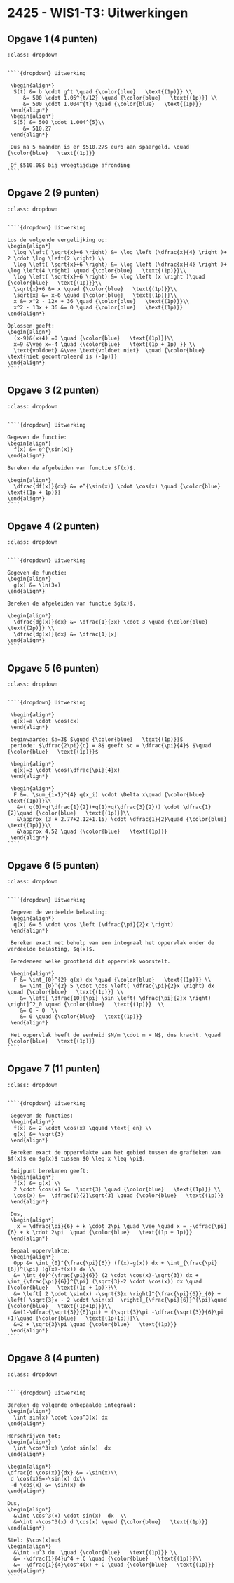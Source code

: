 # 2425 - WIS1-T3: Uitwerkingen

## Opgave 1 (4 punten)

`````{admonition} Antwoord
:class: dropdown


````{dropdown} Uitwerking

 \begin{align*}
  S(t) &= b \cdot g^t \quad {\color{blue}   \text{(1p)}} \\
     &= 500 \cdot 1.05^{t/12} \quad {\color{blue}   \text{(1p)}} \\
     &= 500 \cdot 1.004^{t} \quad {\color{blue}   \text{(1p)}}
 \end{align*}
 \begin{align*}
  S(5) &= 500 \cdot 1.004^{5}\\
     &= 510.27  
 \end{align*}
 
 Dus na 5 maanden is er $510.27$ euro aan spaargeld. \quad {\color{blue}   \text{(1p)}}
 
 Of $510.08$ bij vroegtijdige afronding
````
`````



## Opgave 2 (9 punten)

`````{admonition} Antwoord
:class: dropdown


````{dropdown} Uitwerking

Los de volgende vergelijking op:
\begin{align*}
  \log \left( \sqrt{x}+6 \right) &= \log \left (\dfrac{x}{4} \right )+ 2 \cdot \log \left(2 \right) \\
  \log \left( \sqrt{x}+6 \right) &= \log \left (\dfrac{x}{4} \right )+ \log \left(4 \right) \quad {\color{blue}   \text{(1p)}}\\
  \log \left( \sqrt{x}+6 \right) &= \log \left (x \right )\quad {\color{blue}   \text{(1p)}}\\
  \sqrt{x}+6 &= x \quad {\color{blue}   \text{(1p)}}\\
  \sqrt{x} &= x-6 \quad {\color{blue}   \text{(1p)}}\\
  x &= x^2 - 12x + 36 \quad {\color{blue}   \text{(1p)}}\\
  x^2 - 13x + 36 &= 0 \quad {\color{blue}   \text{(1p)}}
\end{align*}

Oplossen geeft:
\begin{align*}
  (x-9)&(x+4) =0 \quad {\color{blue}   \text{(1p)}}\\
  x=9 &\vee x=-4 \quad {\color{blue}   \text{(1p + 1p) }} \\
  \text{voldoet} &\vee \text{voldoet niet}  \quad {\color{blue}   \text{niet gecontroleerd is (-1p)}}
\end{align*}
````
`````

## Opgave 3 (2 punten)

`````{admonition} Antwoord
:class: dropdown


````{dropdown} Uitwerking

Gegeven de functie:
\begin{align*}
  f(x) &= e^{\sin(x)}
\end{align*}

Bereken de afgeleiden van functie $f(x)$.

\begin{align*}
  \dfrac{df(x)}{dx} &= e^{\sin(x)} \cdot \cos(x) \quad {\color{blue}   \text{(1p + 1p)}}
\end{align*}
````
`````

## Opgave 4 (2 punten)

`````{admonition} Antwoord
:class: dropdown


````{dropdown} Uitwerking

Gegeven de functie:
\begin{align*}
  g(x) &= \ln(3x)
\end{align*}
 
Bereken de afgeleiden van functie $g(x)$. 
 
\begin{align*}
  \dfrac{dg(x)}{dx} &= \dfrac{1}{3x} \cdot 3 \quad {\color{blue}   \text{(2p)}} \\
  \dfrac{dg(x)}{dx} &= \dfrac{1}{x} 
\end{align*}
````
`````

## Opgave 5 (6 punten)

`````{admonition} Antwoord
:class: dropdown


````{dropdown} Uitwerking

 \begin{align*}
  q(x)=a \cdot \cos(cx)
 \end{align*}

 beginwaarde: $a=3$ $\quad {\color{blue}   \text{(1p)}}$
 periode: $\dfrac{2\pi}{c} = 8$ geeft $c = \dfrac{\pi}{4}$ $\quad {\color{blue}   \text{(1p)}}$

 \begin{align*}
  q(x)=3 \cdot \cos(\dfrac{\pi}{4}x)
 \end{align*}
 
 \begin{align*}
  F &=. \sum_{i=1}^{4} q(x_i) \cdot \Delta x\quad {\color{blue}   \text{(1p)}}\\ 
   &=( q(0)+q(\dfrac{1}{2})+q(1)+q(\dfrac{3}{2})) \cdot \dfrac{1}{2}\quad {\color{blue}   \text{(1p)}}\\
   &\approx (3 + 2.77+2.12+1.15) \cdot \dfrac{1}{2}\quad {\color{blue}   \text{(1p)}}\\
   &\approx 4.52 \quad {\color{blue}   \text{(1p)}}
 \end{align*}
````
`````

## Opgave 6 (5 punten)

`````{admonition} Antwoord
:class: dropdown


````{dropdown} Uitwerking

 Gegeven de verdeelde belasting:
 \begin{align*}
  q(x) &= 5 \cdot \cos \left (\dfrac{\pi}{2}x \right)
 \end{align*}
 
 Bereken exact met behulp van een integraal het oppervlak onder de verdeelde belasting, $q(x)$.

 Beredeneer welke grootheid dit oppervlak voorstelt. 
 
 \begin{align*}
  F &= \int_{0}^{2} q(x) dx \quad {\color{blue}   \text{(1p)}} \\
    &= \int_{0}^{2} 5 \cdot \cos \left( \dfrac{\pi}{2}x \right) dx \quad {\color{blue}   \text{(1p)}} \\
    &= \left[ \dfrac{10}{\pi} \sin \left( \dfrac{\pi}{2}x \right) \right]^2_0 \quad {\color{blue}   \text{(1p)}}  \\
    &= 0 - 0  \\
    &= 0 \quad {\color{blue}   \text{(1p)}}
 \end{align*}

 Het oppervlak heeft de eenheid $N/m \cdot m = N$, dus kracht. \quad {\color{blue}   \text{(1p)}}
````
`````

## Opgave 7 (11 punten)

`````{admonition} Antwoord
:class: dropdown


````{dropdown} Uitwerking

 Gegeven de functies:
 \begin{align*}
  f(x) &= 2 \cdot \cos(x) \qquad \text{ en} \\
  g(x) &= \sqrt{3}  
 \end{align*}
 
 Bereken exact de oppervlakte van het gebied tussen de grafieken van $f(x)$ en $g(x)$ tussen $0 \leq x \leq \pi$. 
 
 Snijpunt berekenen geeft:
 \begin{align*}
  f(x) &= g(x) \\
  2 \cdot \cos(x) &=  \sqrt{3} \quad {\color{blue}   \text{(1p)}} \\
  \cos(x) &=  \dfrac{1}{2}\sqrt{3} \quad {\color{blue}   \text{(1p)}}
 \end{align*}

 Dus,
 \begin{align*}
   x = \dfrac{\pi}{6} + k \cdot 2\pi \quad \vee \quad x = -\dfrac{\pi}{6} + k \cdot 2\pi  \quad {\color{blue}   \text{(1p + 1p)}}
 \end{align*}
 
 Bepaal oppervlakte:
 \begin{align*}
  Opp &= \int_{0}^{\frac{\pi}{6}} (f(x)-g(x)) dx + \int_{\frac{\pi}{6}}^{\pi} (g(x)-f(x)) dx \\
  &= \int_{0}^{\frac{\pi}{6}} (2 \cdot \cos(x)-\sqrt{3}) dx + \int_{\frac{\pi}{6}}^{\pi} (\sqrt{3}-2 \cdot \cos(x)) dx \quad {\color{blue}   \text{(1p + 1p)}}\\
  &= \left[ 2 \cdot \sin(x) -\sqrt{3}x \right]^{\frac{\pi}{6}}_{0} + \left[ \sqrt{3}x - 2 \cdot \sin(x)  \right]_{\frac{\pi}{6}}^{\pi}\quad {\color{blue}   \text{(1p+1p)}}\\
  &=(1-\dfrac{\sqrt{3}}{6}\pi) + (\sqrt{3}\pi -\dfrac{\sqrt{3}}{6}\pi +1)\quad {\color{blue}   \text{(1p+1p)}}\\
  &=2 + \sqrt{3}\pi \quad {\color{blue}   \text{(1p)}}
 \end{align*}
````
`````

## Opgave 8 (4 punten)

`````{admonition} Antwoord
:class: dropdown


````{dropdown} Uitwerking

Bereken de volgende onbepaalde integraal: 
\begin{align*}
  \int sin(x) \cdot \cos^3(x) dx
\end{align*}

Herschrijven tot;
\begin{align*}
  \int \cos^3(x) \cdot sin(x)  dx
\end{align*}

\begin{align*}
\dfrac{d \cos(x)}{dx} &= -\sin(x)\\
 d \cos(x)&=-\sin(x) dx\\
 -d \cos(x) &= \sin(x) dx
\end{align*}

Dus,
\begin{align*}
  &\int \cos^3(x) \cdot sin(x)  dx  \\
  &=\int -\cos^3(x) d \cos(x) \quad {\color{blue}   \text{(1p)}}
\end{align*}

Stel: $\cos(x)=u$
\begin{align*}
  &\int -u^3 du  \quad {\color{blue}   \text{(1p)}} \\
  &= -\dfrac{1}{4}u^4 + C \quad {\color{blue}   \text{(1p)}}\\
  &= -\dfrac{1}{4}\cos^4(x) + C \quad {\color{blue}   \text{(1p)}}
\end{align*}
````
`````